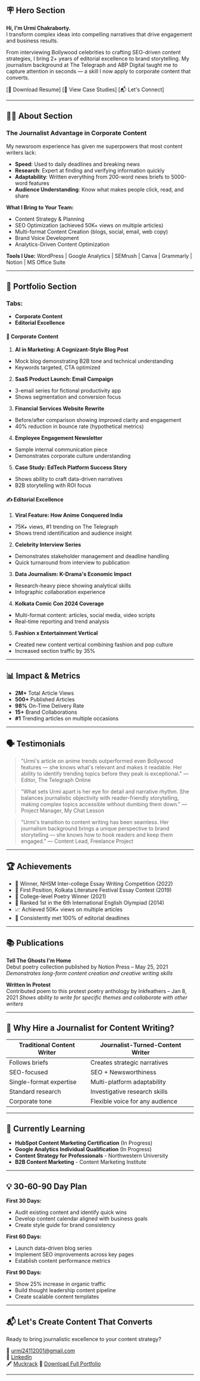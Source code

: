 ## 🪧 Hero Section

**Hi, I'm Urmi Chakraborty.**  
I transform complex ideas into compelling narratives that drive engagement and business results.

From interviewing Bollywood celebrities to crafting SEO-driven content strategies, I bring 2+ years of editorial excellence to brand storytelling. My journalism background at The Telegraph and ABP Digital taught me to capture attention in seconds — a skill I now apply to corporate content that converts.

[📄 Download Resume] [💼 View Case Studies] [📬 Let's Connect]

---

## 👩‍💼 About Section

### The Journalist Advantage in Corporate Content

My newsroom experience has given me superpowers that most content writers lack:
- **Speed**: Used to daily deadlines and breaking news
- **Research**: Expert at finding and verifying information quickly
- **Adaptability**: Written everything from 200-word news briefs to 5000-word features
- **Audience Understanding**: Know what makes people click, read, and share

**What I Bring to Your Team:**
- Content Strategy & Planning
- SEO Optimization (achieved 50K+ views on multiple articles)
- Multi-format Content Creation (blogs, social, email, web copy)
- Brand Voice Development
- Analytics-Driven Content Optimization

**Tools I Use:**
WordPress | Google Analytics | SEMrush | Canva | Grammarly | Notion | MS Office Suite

---

## 📰 Portfolio Section

### Tabs:

* **Corporate Content**
* **Editorial Excellence**

#### 💼 Corporate Content

1. **AI in Marketing: A Cognizant-Style Blog Post**
  - Mock blog demonstrating B2B tone and technical understanding
  - Keywords targeted, CTA optimized

2. **SaaS Product Launch: Email Campaign**
  - 3-email series for fictional productivity app
  - Shows segmentation and conversion focus

3. **Financial Services Website Rewrite**
  - Before/after comparison showing improved clarity and engagement
  - 40% reduction in bounce rate (hypothetical metrics)

4. **Employee Engagement Newsletter**
  - Sample internal communication piece
  - Demonstrates corporate culture understanding

5. **Case Study: EdTech Platform Success Story**
  - Shows ability to craft data-driven narratives
  - B2B storytelling with ROI focus

#### ✍️ Editorial Excellence

1. **Viral Feature: How Anime Conquered India**
  - 75K+ views, #1 trending on The Telegraph
  - Shows trend identification and audience insight

2. **Celebrity Interview Series**
  - Demonstrates stakeholder management and deadline handling
  - Quick turnaround from interview to publication

3. **Data Journalism: K-Drama's Economic Impact**
  - Research-heavy piece showing analytical skills
  - Infographic collaboration experience

4. **Kolkata Comic Con 2024 Coverage**
  - Multi-format content: articles, social media, video scripts
  - Real-time reporting and trend analysis

5. **Fashion x Entertainment Vertical**
  - Created new content vertical combining fashion and pop culture
  - Increased section traffic by 35%

---

## 📊 Impact & Metrics

- **2M+** Total Article Views
- **500+** Published Articles  
- **98%** On-Time Delivery Rate
- **15+** Brand Collaborations
- **#1** Trending articles on multiple occasions

---

## 🗣️ Testimonials

> "Urmi's article on anime trends outperformed even Bollywood features — she knows what's relevant and makes it readable. Her ability to identify trending topics before they peak is exceptional."
— Editor, The Telegraph Online

> "What sets Urmi apart is her eye for detail and narrative rhythm. She balances journalistic objectivity with reader-friendly storytelling, making complex topics accessible without dumbing them down."
— Project Manager, My Chat Lesson

> "Urmi's transition to content writing has been seamless. Her journalism background brings a unique perspective to brand storytelling — she knows how to hook readers and keep them engaged."
— Content Lead, Freelance Project

---

## 🏆 Achievements

- 🥇 Winner, NHSM Inter-college Essay Writing Competition (2022)
- 🥇 First Position, Kolkata Literature Festival Essay Contest (2019)
- 🥇 College-level Poetry Winner (2021)
- 🥇 Ranked 1st in the 6th International English Olympiad (2014)
- 📈 Achieved 50K+ views on multiple articles
- 🎯 Consistently met 100% of editorial deadlines

---

## 📚 Publications

**Tell The Ghosts I'm Home**  
Debut poetry collection published by Notion Press – May 25, 2021
*Demonstrates long-form content creation and creative writing skills*

**Written In Protest**  
Contributed poem to this protest poetry anthology by Inkfeathers – Jan 8, 2021
*Shows ability to write for specific themes and collaborate with other writers*

---

## 🎯 Why Hire a Journalist for Content Writing?

| Traditional Content Writer | Journalist-Turned-Content Writer |
|---------------------------|----------------------------------|
| Follows briefs | Creates strategic narratives |
| SEO-focused | SEO + Newsworthiness |
| Single-format expertise | Multi-platform adaptability |
| Standard research | Investigative research skills |
| Corporate tone | Flexible voice for any audience |

---

## 🚀 Currently Learning

- **HubSpot Content Marketing Certification** (In Progress)
- **Google Analytics Individual Qualification** (In Progress)
- **Content Strategy for Professionals** - Northwestern University
- **B2B Content Marketing** - Content Marketing Institute

---

## 💡 30-60-90 Day Plan

**First 30 Days:**
- Audit existing content and identify quick wins
- Develop content calendar aligned with business goals
- Create style guide for brand consistency

**First 60 Days:**
- Launch data-driven blog series
- Implement SEO improvements across key pages
- Establish content performance metrics

**First 90 Days:**
- Show 25% increase in organic traffic
- Build thought leadership content pipeline
- Create scalable content templates

---

## 📬 Let's Create Content That Converts

Ready to bring journalistic excellence to your content strategy?

📧 urmi24112001@gmail.com  
🔗 [LinkedIn](https://www.linkedin.com/in/urmi-chakraborty-809678183/)  
🖋️ [Muckrack](https://muckrack.com/urmi-chakraborty-1)
📄 [Download Full Portfolio](link-to-pdf)

---